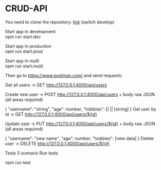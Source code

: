 # CRUD-API
You need to clone the repository: [link](https://github.com/KateKaliaha/CRUD-API.git) (switch develop)

Start app in development  
npm run start:dev

Start app in production  
npm run start:prod

Start app in multi  
npm run start:multi

Then go to https://www.postman.com/ and send requests:

Get all users -> GET http://127.0.0.1:4000/api/users

Create new user -> POST http://127.0.0.1:4000/api/users + body raw JSON (all areas required)  

{
    "username": "string",
    "age": number,
    "hobbies": [] || [string]
}
Get user by id -> GET http://127.0.0.1:4000/api/users/${id}   

Update user -> PUT http://127.0.0.1:4000/api/users/${id} + body raw JSON (all areas required)    

{
    "username": "new name",
    "age": number,
    "hobbies": [new data]
}
Delete user -> DELETE http://127.0.0.1:4000/api/users/${id}

Tests 3 scenario
Run tests

npm run test
